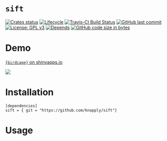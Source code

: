 
# `sift`

<!-- badges: start -->
[![Crates status](https://crates.io/crates/sift)](https://img.shields.io/crates/v/sift.svg)
[![Lifecycle](https://img.shields.io/badge/lifecycle-maturing-orange.svg)](https://www.tidyverse.org/sift/#experimental)
[![Travis-CI Build
Status](https://travis-ci.org/knapply/sift.svg?branch=master)](https://travis-ci.org/knapply/sift)
[![GitHub last
commit](https://img.shields.io/github/last-commit/knapply/sift.svg)](https://github.com/knapply/sift/commits/master)
[![License: GPL
v3](https://img.shields.io/badge/License-GPLv3-blue.svg)](https://www.gnu.org/licenses/gpl-3.0)
[![Depends](https://img.shields.io/badge/Depends-GNU_R%3E=3.5-blue.svg)](https://www.r-project.org/)
[![GitHub code size in
bytes](https://img.shields.io/github/languages/code-size/knapply/sift.svg)](https://github.com/knapply/sift)
<!-- badges: end -->

# Demo

[`{birdcage}` on shinyapps.io](https://bknapp.shinyapps.io/birdcage/)

<img src="man/figures/demo.gif" style="display: block; margin: auto;" />

# Installation

```
[dependencies]
sift = { git = "https://github.com/knapply/sift"}
```

# Usage
